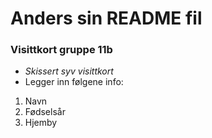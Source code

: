 # Anders sin README fil
### Visittkort gruppe 11b
* *Skissert syv visittkort*
* Legger inn følgene info:
1. Navn
2. Fødselsår
3. Hjemby
